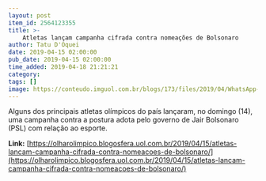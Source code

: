 ```yaml
---
layout: post
item_id: 2564123355
title: >-
    Atletas lançam campanha cifrada contra nomeações de Bolsonaro
author: Tatu D'Oquei
date: 2019-04-15 02:00:00
pub_date: 2019-04-15 02:00:00
time_added: 2019-04-18 21:21:21
category: 
tags: []
image: https://conteudo.imguol.com.br/blogs/173/files/2019/04/WhatsApp-Image-2019-04-14-at-22.13.44-615x300.jpeg
---
```


Alguns dos principais atletas olímpicos do país lançaram, no domingo (14), uma campanha contra a postura adota pelo governo de Jair Bolsonaro (PSL) com relação ao esporte.

**Link:** [https://olharolimpico.blogosfera.uol.com.br/2019/04/15/atletas-lancam-campanha-cifrada-contra-nomeacoes-de-bolsonaro/](https://olharolimpico.blogosfera.uol.com.br/2019/04/15/atletas-lancam-campanha-cifrada-contra-nomeacoes-de-bolsonaro/)

